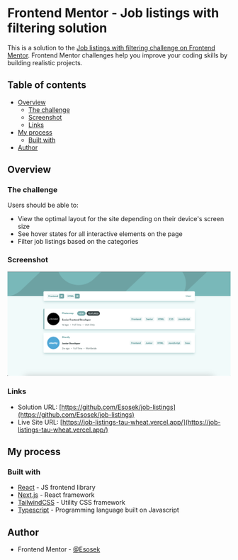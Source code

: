 # Frontend Mentor - Job listings with filtering solution

This is a solution to the [Job listings with filtering challenge on Frontend Mentor](https://www.frontendmentor.io/challenges/job-listings-with-filtering-ivstIPCt). Frontend Mentor challenges help you improve your coding skills by building realistic projects. 

## Table of contents

- [Overview](#overview)
  - [The challenge](#the-challenge)
  - [Screenshot](#screenshot)
  - [Links](#links)
- [My process](#my-process)
  - [Built with](#built-with)
- [Author](#author)

## Overview

### The challenge

Users should be able to:

- View the optimal layout for the site depending on their device's screen size
- See hover states for all interactive elements on the page
- Filter job listings based on the categories

### Screenshot

![](/public/images/screenshot.png)

### Links

- Solution URL: [https://github.com/Esosek/job-listings](https://github.com/Esosek/job-listings)
- Live Site URL: [https://job-listings-tau-wheat.vercel.app/](https://job-listings-tau-wheat.vercel.app/)

## My process

### Built with

- [React](https://reactjs.org/) - JS frontend library
- [Next.js](https://nextjs.org/) - React framework
- [TailwindCSS](https://tailwindcss.com/) - Utility CSS framework
- [Typescript](https://www.typescriptlang.org) - Programming language built on Javascript

## Author

- Frontend Mentor - [@Esosek](https://www.frontendmentor.io/profile/Esosek)